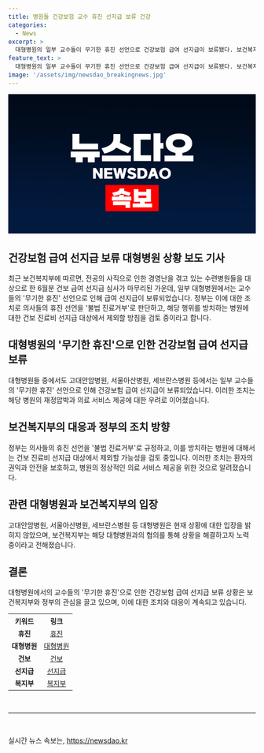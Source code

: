 ```yaml
---
title: 병원들 건강보험 교수 휴진 선지급 보류 건강
categories:
  - News
excerpt: >
  대형병원의 일부 교수들이 무기한 휴진 선언으로 건강보험 급여 선지급이 보류됐다. 보건복지부에 따르면, 경영난을 겪는 수련병원을 대상으로 한 6월분 건보 급여 선지급 심사가 마무리됐는데, 해당 병원 소속 교수들의 휴진 선언에 따라 선지급이 보류됐다. 정부는 휴진을 불법 진료거부로 여기고, 이를 방치하는 병원은 건보 진료비 선지급 대상에서 제외할 예정이다.
feature_text: >
  대형병원의 일부 교수들이 무기한 휴진 선언으로 건강보험 급여 선지급이 보류됐다. 보건복지부에 따르면, 경영난을 겪는 수련병원을 대상으로 한 6월분 건보 급여 선지급 심사가 마무리됐는데, 해당 병원 소속 교수들의 휴진 선언에 따라 선지급이 보류됐다. 정부는 휴진을 불법 진료거부로 여기고, 이를 방치하는 병원은 건보 진료비 선지급 대상에서 제외할 예정이다.
image: '/assets/img/newsdao_breakingnews.jpg'
---
```


<p><img src="/assets/img/newsdao_breakingnews.jpg" alt="ranknews 속보" /></p>

<h2>건강보험 급여 선지급 보류 대형병원 상황 보도 기사</h2>

<p data-ke-size="size16">최근 보건복지부에 따르면, 전공의 사직으로 인한 경영난을 겪고 있는 수련병원들을 대상으로 한 6월분 건보 급여 선지급 심사가 마무리된 가운데, 일부 대형병원에서는 교수들의 '무기한 휴진' 선언으로 인해 급여 선지급이 보류되었습니다. 정부는 이에 대한 조치로 의사들의 휴진 선언을 '불법 진료거부'로 판단하고, 해당 행위를 방치하는 병원에 대한 건보 진료비 선지급 대상에서 제외할 방침을 검토 중이라고 합니다.</p>

<h2 data-ke-size="size26">대형병원의 '무기한 휴진'으로 인한 건강보험 급여 선지급 보류</h2>

<p data-ke-size="size16">대형병원들 중에서도 고대안암병원, 서울아산병원, 세브란스병원 등에서는 일부 교수들의 '무기한 휴진' 선언으로 인해 건강보험 급여 선지급이 보류되었습니다. 이러한 조치는 해당 병원의 재정압박과 의료 서비스 제공에 대한 우려로 이어졌습니다.</p>

<h2 data-ke-size="size26">보건복지부의 대응과 정부의 조치 방향</h2>

<p data-ke-size="size16">정부는 의사들의 휴진 선언을 '불법 진료거부'로 규정하고, 이를 방치하는 병원에 대해서는 건보 진료비 선지급 대상에서 제외할 가능성을 검토 중입니다. 이러한 조치는 환자의 권익과 안전을 보호하고, 병원의 정상적인 의료 서비스 제공을 위한 것으로 알려졌습니다.</p>

<h2 data-ke-size="size26">관련 대형병원과 보건복지부의 입장</h2>

<p data-ke-size="size16">고대안암병원, 서울아산병원, 세브란스병원 등 대형병원은 현재 상황에 대한 입장을 밝히지 않았으며, 보건복지부는 해당 대형병원과의 협의를 통해 상황을 해결하고자 노력 중이라고 전해졌습니다.</p>

<h2 data-ke-size="size26">결론</h2>

<p data-ke-size="size16">대형병원에서의 교수들의 '무기한 휴진'으로 인한 건강보험 급여 선지급 보류 상황은 보건복지부와 정부의 관심을 끌고 있으며, 이에 대한 조치와 대응이 계속되고 있습니다.</p>

<table>
  <tr>
    <th style="text-align: center; height: 17px;"><b>키워드</b></th>
    <th style="text-align: center; height: 17px;"><b>링크</b></th>
  </tr>
  <tr>
    <td style="text-align: center; height: 17px;"><b>휴진</b></td>
    <td style="text-align: center; height: 17px;"><a href="https://search.naver.com/search.naver?query=%ED%9C%B4%EC%A7%84" target="_blank">휴진</a></td>
  </tr>
  <tr>
    <td style="text-align: center; height: 17px;"><b>대형병원</b></td>
    <td style="text-align: center; height: 17px;"><a href="https://search.naver.com/search.naver?query=%EB%8C%80%ED%98%95%EB%B3%91%EC%9B%90" target="_blank">대형병원</a></td>
  </tr>
  <tr>
    <td style="text-align: center; height: 17px;"><b>건보</b></td>
    <td style="text-align: center; height: 17px;"><a href="https://search.naver.com/search.naver?query=%EA%B1%B4%EB%B3%B4" target="_blank">건보</a></td>
  </tr>
  <tr>
    <td style="text-align: center; height: 17px;"><b>선지급</b></td>
    <td style="text-align: center; height: 17px;"><a href="https://search.naver.com/search.naver?query=%EC%84%A0%EC%A7%80%EA%B8%89" target="_blank">선지급</a></td>
  </tr>
  <tr>
    <td style="text-align: center; height: 17px;"><b>복지부</b></td>
    <td style="text-align: center; height: 17px;"><a href="https://search.naver.com/search.naver?query=%EB%B3%B5%EC%A7%80%EB%B6%80" target="_blank">복지부</a></td>
  </tr>
</table>

<p data-ke-size="size16">&nbsp;</p>

<hr>

<p data-ke-size="size16">&nbsp;</p>
실시간 뉴스 속보는, <a href="https://newsdao.kr" rel="dofollow">https://newsdao.kr</a>


